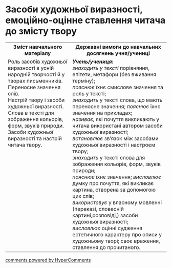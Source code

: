 <div id="hypercomments_widget" class="js-hypercomments-widget invisible"></div>

# Засоби художньої виразності, емоційно-оцінне ставлення читача до змісту твору

<table>
  <tr>
    <td width="40%" align="center"><b>Зміст навчального матеріалу<b></td>
    <td width="60%" align="center"><b>Державні вимоги до навчальних досягнень учня/учениці</b></td>
  </tr>
  <tr>
    <td width="40%" style="vertical-align:top !important;">
Роль засобів художньої виразності в усній народній творчості й у творах письменників.<br>
Переносне значення слів. <br>
Настрій твору і засоби художньої виразності. <br>
Слова в тексті для зображення кольорів, форм, звуків природи.<br>
Засоби художньої виразності  та настрій читача твору.
</td>
    <td width="60%" style="vertical-align:top !important;">
<i><b>Учень/учениця:</b></i><br>
<i>знаходить у тексті</i> порівняння, епітети, метафори (без вживання терміну);<br> 
<i>пояснює</i> їхнє смислове значення та роль у тексті;<br>
<i>знаходить</i> у тексті слова, що мають переносне значення; <i>пояснює</i> їхнє значення на прикладах;<br>
<i>називає,</i> які почуття викликають у читача використані автором засоби художньої виразності;<br>
<i>встановлює</i> зв’язок між засобами художньої виразності і настроєм твору;<br>
<i>знаходить</i> у тексті слова для зображення кольорів, форм, звуків природи; <br>
<i>пояснює</i> їхнє значення; <i>висловлює</i> думку про почуття, які викликає картина, створена за допомогою цих слів;<br>
<i>використовує</i> у власному мовленні (переказі, словесній картині,розповіді,) засоби художньої виразності;<br>
<i>висловлює</i> оцінні судження естетичного характеру про описи у художньому творі; своє враження, ставлення до прочитаного.
    </td>
  </tr>
</table>

<div class="js-hypercomments-container">
<a href="http://hypercomments.com" class="hc-link" title="comments widget">comments powered by HyperComments</a>
</div>